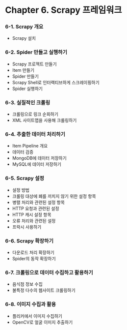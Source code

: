 # Chapter 6. Scrapy 프레임워크
### 6-1. Scrapy 개요
* Scrapy 설치

### 6-2. Spider 만들고 실행하기
* Scrapy 프로젝트 만들기
* Item 만들기
* Spider 만들기
* Scrapy Shell로 인터랙티브하게 스크레이핑하기
* Spider 실행하기

### 6-3. 실질적인 크롤링
* 크롤링으로 링크 순회하기
* XML 사이트맵을 사용해 크롤링하기

### 6-4. 추출한 데이터 처리하기
* Item Pipeline 개요
* 데이터 검증
* MongoDB에 데이터 저장하기
* MySQL에 데이터 저장하기

### 6-5. Scrapy 설정
* 설정 방법
* 크롤링 대상에 폐를 끼치지 않기 위한 설정 항목
* 병렬 처리와 관련된 설정 항목
* HTTP 요청과 관련된 설정
* HTTP 캐시 설정 항목
* 오류 처리와 관련된 설정
* 프락시 사용하기

### 6-6. Scrapy 확장하기
* 다운로드 처리 확장하기
* Spider의 동작 확장하기

### 6-7. 크롤링으로 데이터 수집하고 활용하기
* 음식점 정보 수집
* 불특정 다수의 웹사이트 크롤링하기

### 6-8. 이미지 수집과 활용
* 플리커에서 이미지 수집하기
* OpenCV로 얼굴 이미지 추출하기
